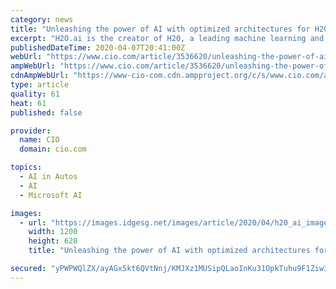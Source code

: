 ```yaml
---
category: news
title: "Unleashing the power of AI with optimized architectures for H20.ai"
excerpt: "H2O.ai is the creator of H20, a leading machine learning and artificial intelligence platform trusted by hundreds of thousands of data ... scalable ML algorithms of H2O with the capabilities of Spark, and H2O Driverless AI. H2O Driverless AI delivers a wide assortment of features to boost data scientist productivity including automatic feature ..."
publishedDateTime: 2020-04-07T20:41:00Z
webUrl: "https://www.cio.com/article/3536620/unleashing-the-power-of-ai-with-optimized-architectures-for-h20-ai.html"
ampWebUrl: "https://www.cio.com/article/3536620/unleashing-the-power-of-ai-with-optimized-architectures-for-h20-ai.amp.html"
cdnAmpWebUrl: "https://www-cio-com.cdn.ampproject.org/c/s/www.cio.com/article/3536620/unleashing-the-power-of-ai-with-optimized-architectures-for-h20-ai.amp.html"
type: article
quality: 61
heat: 61
published: false

provider:
  name: CIO
  domain: cio.com

topics:
  - AI in Autos
  - AI
  - Microsoft AI

images:
  - url: "https://images.idgesg.net/images/article/2020/04/h20_ai_image_jpg-100837875-large.jpg"
    width: 1200
    height: 628
    title: "Unleashing the power of AI with optimized architectures for H20.ai"

secured: "yPWPWQlZX/ayAGx5kt6QVtNnj/KMJXz1MUSipQLaoInKu31OpkTuhu9F1ZiwIrhT3ZxTGzrg42rOMZPYrF3FdzeAPiVLmlEOUpiWCPZvi6MYnzFc4zmweN5xkd0ZKLUPxYTjkbYjrInjEzdP2TSLsEzozJC9ki3X4ZQr5+IlKRR5eJJjF5N9gHCBOSvWvf4dLt4QDuOdfQiaJPWigPj94dz0iyGEx4ojYbCjTf+EMT52u4PcA24HQUMwmbe+soYNDRFdFY34RcD++wWyriCxc+n5cVMny2+2DxKVVyoyKZoGAJQYI/WgRJJz2JsQsVnM;3f6+lHu08wpYUlO/VamuHw=="
---
```


